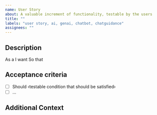 ```yaml
---
name: User Story
about: A valuable increment of functionality, testable by the users
title: ""
labels: "user story, ai, genai, chatbot, chatguidance"
assignees: ""
---
```


## Description

As a <persona or stakeholder type>
I want <some software feature>
So that <some business value>

## Acceptance criteria

- [ ] Should ‹testable condition that should be satisfied›
- [ ] …

## Additional Context
